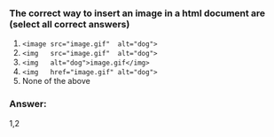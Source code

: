 ### The correct way to insert an image in a html document are (select all correct answers)

1. `<image src="image.gif"  alt="dog">`
2. `<img   src="image.gif"  alt="dog">`
3. `<img   alt="dog">image.gif</img>`
4. `<img   href="image.gif" alt="dog">`
5. None of the above


### Answer:

1,2